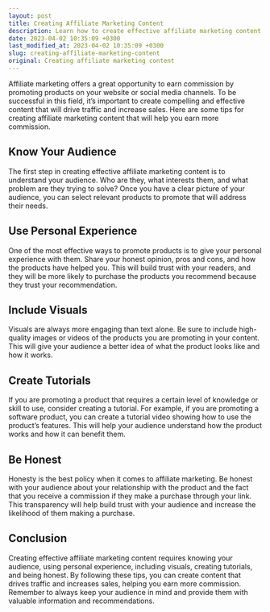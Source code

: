 ```yaml
---
layout: post
title: Creating Affiliate Marketing Content
description: Learn how to create effective affiliate marketing content to promote products and earn commission.
date: 2023-04-02 10:35:09 +0300
last_modified_at: 2023-04-02 10:35:09 +0300
slug: creating-affiliate-marketing-content
original: Creating affiliate marketing content
---
```

Affiliate marketing offers a great opportunity to earn commission by promoting products on your website or social media channels. To be successful in this field, it’s important to create compelling and effective content that will drive traffic and increase sales. Here are some tips for creating affiliate marketing content that will help you earn more commission.

## Know Your Audience

The first step in creating effective affiliate marketing content is to understand your audience. Who are they, what interests them, and what problem are they trying to solve? Once you have a clear picture of your audience, you can select relevant products to promote that will address their needs.

## Use Personal Experience

One of the most effective ways to promote products is to give your personal experience with them. Share your honest opinion, pros and cons, and how the products have helped you. This will build trust with your readers, and they will be more likely to purchase the products you recommend because they trust your recommendation.

## Include Visuals

Visuals are always more engaging than text alone. Be sure to include high-quality images or videos of the products you are promoting in your content. This will give your audience a better idea of what the product looks like and how it works.

## Create Tutorials

If you are promoting a product that requires a certain level of knowledge or skill to use, consider creating a tutorial. For example, if you are promoting a software product, you can create a tutorial video showing how to use the product’s features. This will help your audience understand how the product works and how it can benefit them.

## Be Honest

Honesty is the best policy when it comes to affiliate marketing. Be honest with your audience about your relationship with the product and the fact that you receive a commission if they make a purchase through your link. This transparency will help build trust with your audience and increase the likelihood of them making a purchase.

## Conclusion

Creating effective affiliate marketing content requires knowing your audience, using personal experience, including visuals, creating tutorials, and being honest. By following these tips, you can create content that drives traffic and increases sales, helping you earn more commission. Remember to always keep your audience in mind and provide them with valuable information and recommendations.